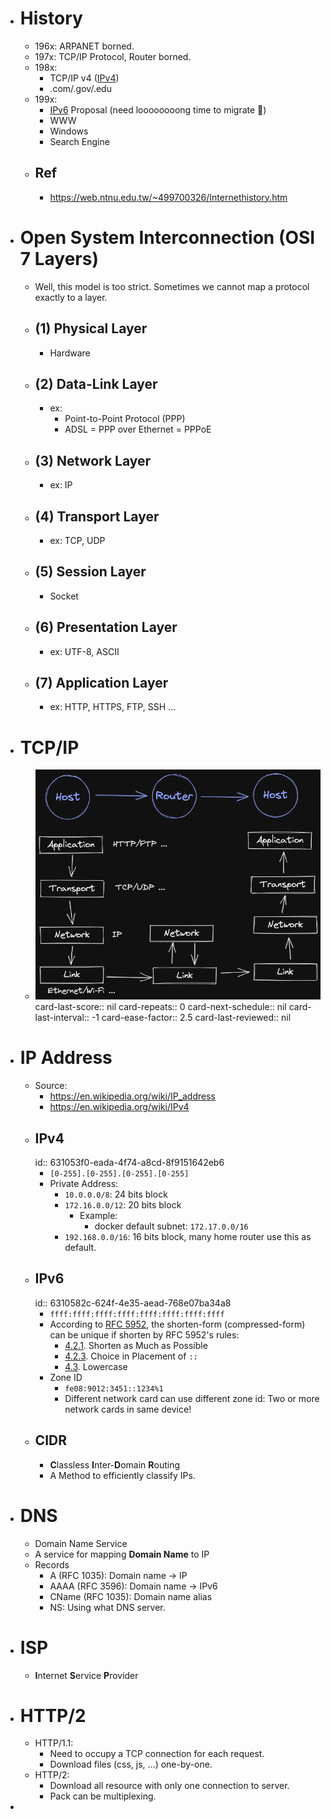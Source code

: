 - # History
	- 196x: ARPANET borned.
	- 197x: TCP/IP Protocol, Router borned.
	- 198x:
		- TCP/IP v4 ([IPv4](((631053f0-eada-4f74-a8cd-8f9151642eb6))))
		- .com/.gov/.edu
	- 199x:
		- [IPv6](((6310582c-624f-4e35-aead-768e07ba34a8))) Proposal (need loooooooong time to migrate 🥲)
		- WWW
		- Windows
		- Search Engine
	- ## Ref
		- https://web.ntnu.edu.tw/~499700326/Internethistory.htm
- # Open System Interconnection (OSI 7 Layers)
	- Well, this model is too strict. Sometimes we cannot map a protocol exactly to a layer.
	- ## (1) Physical Layer
		- Hardware
	- ## (2) Data-Link Layer
		- ex:
			- Point-to-Point Protocol (PPP)
			- ADSL = PPP over Ethernet = PPPoE
	- ## (3) Network Layer
		- ex: IP
	- ## (4) Transport Layer
		- ex: TCP, UDP
	- ## (5) Session Layer
		- Socket
	- ## (6) Presentation Layer
		- ex: UTF-8, ASCII
	- ## (7) Application Layer
		- ex: HTTP, HTTPS, FTP, SSH ...
- # TCP/IP
	- ![tcp-ip](../assets/image_1661931387685_0.png)
	  card-last-score:: nil
	  card-repeats:: 0
	  card-next-schedule:: nil
	  card-last-interval:: -1
	  card-ease-factor:: 2.5
	  card-last-reviewed:: nil
- # IP Address
	- Source:
		- https://en.wikipedia.org/wiki/IP_address
		- https://en.wikipedia.org/wiki/IPv4
	- ## IPv4
	  id:: 631053f0-eada-4f74-a8cd-8f9151642eb6
		- `[0-255].[0-255].[0-255].[0-255]`
		- Private Address:
			- `10.0.0.0/8`: 24 bits block
			- `172.16.0.0/12`: 20 bits block
				- Example:
					- docker default subnet: `172.17.0.0/16`
			- `192.168.0.0/16`: 16 bits block, many home router use this as default.
	- ## IPv6
	  id:: 6310582c-624f-4e35-aead-768e07ba34a8
		- `ffff:ffff:ffff:ffff:ffff:ffff:ffff:ffff`
		- According to [RFC 5952](https://www.rfc-editor.org/rfc/rfc5952.html#section-4.2.1), the shorten-form (compressed-form) can be unique if shorten by RFC 5952's rules:
			- [4.2.1](https://www.rfc-editor.org/rfc/rfc5952.html#section-4.2.1).  Shorten as Much as Possible
			- [4.2.3](https://www.rfc-editor.org/rfc/rfc5952.html#section-4.2.3).  Choice in Placement of `::`
			- [4.3](https://www.rfc-editor.org/rfc/rfc5952.html#section-4.3).  Lowercase
		- Zone ID
			- `fe08:9012:3451::1234%1`
			- Different network card can use different zone id: Two or more network cards in same device!
	- ## CIDR
		- **C**lassless **I**nter-**D**omain **R**outing
		- A Method to efficiently classify IPs.
- # DNS
	- Domain Name Service
	- A service for mapping **Domain Name** to IP
	- Records
		- A (RFC 1035): Domain name -> IP
		- AAAA (RFC 3596): Domain name -> IPv6
		- CName (RFC 1035): Domain name alias
		- NS: Using what DNS server.
- # ISP
	- **I**nternet **S**ervice **P**rovider
- # HTTP/2
	- HTTP/1.1:
		- Need to occupy a TCP connection for each request.
		- Download files (css, js, ...) one-by-one.
	- HTTP/2:
		- Download all resource with only one connection to server.
		- Pack can be multiplexing.
-